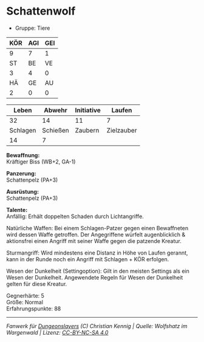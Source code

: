 # Schattenwolf  
- Gruppe: Tiere  

| KÖR | AGI | GEI |  
| --- | --- | --- |  
| 9   | 7   | 1   |
| ST  | BE  | VE  |  
| 3   | 4   | 0   |
| HÄ  | GE  | AU  |  
| 2   | 0   | 0   |


| Leben    | Abwehr   | Initiative | Laufen     |
| -------- | -------- | ---------- | ---------- |
| 32       | 14       | 11         | 7          |
| Schlagen | Schießen | Zaubern    | Zielzauber |
| 14       | 7        |            |            |

**Bewaffnung:**  
Kräftiger Biss (WB+2, GA-1)

**Panzerung:**  
Schattenpelz (PA+3)

**Ausrüstung:**  
Schattenpelz (PA+3)

**Talente:**  
Anfällig: Erhält doppelten Schaden durch Lichtangriffe. 

Natürliche Waffen: Bei einem Schlagen-Patzer gegen einen Bewaffneten wird dessen Waffe getroffen. Der Angegriffene würfelt augenblicklich & aktionsfrei einen Angriff mit seiner Waffe gegen die patzende Kreatur. 

Sturmangriff: Wird mindestens eine Distanz in Höhe von Laufen gerannt, kann in der Runde noch ein Angriff mit Schlagen + KÖR erfolgen. 

Wesen der Dunkelheit (Settingoption): Gilt in den meisten Settings als ein Wesen der Dunkelheit. Angewendete Regeln für Wesen der Dunkelheit gelten für diese Kreatur. 


Gegnerhärte: 5  
Größe: Normal  
Erfahrungspunkte: 88  



___
*Fanwerk für [Dungeonslayers](https://www.dungeonslayers.net/) (C) Christian Kennig | Quelle: Wolfshatz im Wargenwald | Lizenz: [CC-BY-NC-SA 4.0](https://creativecommons.org/licenses/by-nc-sa/4.0/deed.de)*